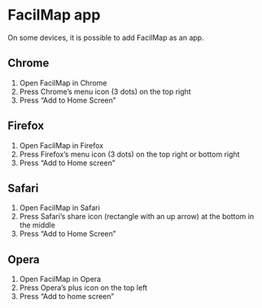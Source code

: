 # FacilMap app

On some devices, it is possible to add FacilMap as an app.

## Chrome

1. Open FacilMap in Chrome
2. Press Chrome’s menu icon (3 dots) on the top right
3. Press “Add to Home Screen”

## Firefox

1. Open FacilMap in Firefox
2. Press Firefox’s menu icon (3 dots) on the top right or bottom right
3. Press “Add to Home screen”

## Safari

1. Open FacilMap in Safari
2. Press Safari’s share icon (rectangle with an up arrow) at the bottom in the middle
3. Press “Add to Home Screen”

## Opera

1. Open FacilMap in Opera
2. Press Opera’s plus icon on the top left
3. Press “Add to home screen”